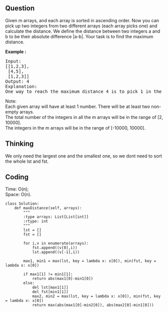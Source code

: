 ## Question
Given m arrays, and each array is sorted in ascending order. Now you can pick up two integers from two different arrays (each array picks one) and calculate the distance. We define the distance between two integers a and b to be their absolute difference |a-b|. Your task is to find the maximum distance.<br>

**Example :**
<pre>
Input: 
[[1,2,3],
 [4,5],
 [1,2,3]]
Output: 4
Explanation: 
One way to reach the maximum distance 4 is to pick 1 in the first or third array and pick 5 in the second array.
</pre>

Note:<br>
Each given array will have at least 1 number. There will be at least two non-empty arrays.<br>
The total number of the integers in all the m arrays will be in the range of [2, 10000].<br>
The integers in the m arrays will be in the range of [-10000, 10000].<br>

## Thinking
We only need the largest one and the smallest one, so we dont need to sort the whole lst and fst.

## Coding
Time: O(n); </br>
Space: O(n).
```python3
class Solution:
    def maxDistance(self, arrays):
        """
        :type arrays: List[List[int]]
        :rtype: int
        """
        lst = []
        fst = []
        
        for i,v in enumerate(arrays):
            fst.append((v[0],i))
            lst.append((v[-1],i))

        max1, min1 = max(lst, key = lambda x: x[0]), min(fst, key = lambda x: x[0])
        
        if max1[1] != min1[1]:
            return abs(max1[0]-min1[0])
        else:
            del lst[max1[1]]
            del fst[min1[1]]
            max2, min2 = max(lst, key = lambda x: x[0]), min(fst, key = lambda x: x[0])
            return max(abs(max1[0]-min2[0]), abs(max2[0]-min1[0]))
```

